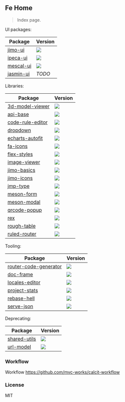 ## Fe Home

> Index page.

UI packages:

| Package                                            | Version                                                                     |
| -------------------------------------------------- | --------------------------------------------------------------------------- |
| [jimo-ui](https://github.com/jimengio/jimo-ui)     | ![](https://img.shields.io/npm/v/@jimengio/jimo-ui.svg?style=flat-square)   |
| [ipeca-ui](https://github.com/jimengio/ipeca-ui)   | ![](https://img.shields.io/npm/v/@jimengio/ipeca-ui.svg?style=flat-square)  |
| [mescal-ui](https://github.com/jimengio/mescal-ui) | ![](https://img.shields.io/npm/v/@jimengio/mescal-ui.svg?style=flat-square) |
| [jasmin-ui](https://github.com/jimengio/jasmin-ui) | _TODO_                                                                      |

Libraries:

| Package                                                          | Version                                                                            |
| ---------------------------------------------------------------- | ---------------------------------------------------------------------------------- |
| [3d-model-viewer](https://github.com/jimengio/3d-model-viewer)   | ![](https://img.shields.io/npm/v/@jimengio/3d-model-viewer.svg?style=flat-square)  |
| [api-base](https://github.com/jimengio/api-base)                 | ![](https://img.shields.io/npm/v/@jimengio/api-base.svg?style=flat-square)         |
| [code-rule-editor](https://github.com/jimengio/code-rule-editor) | ![](https://img.shields.io/npm/v/@jimengio/code-rule-editor.svg?style=flat-square) |
| [dropdown](https://github.com/jimengio/dropdown)                 | ![](https://img.shields.io/npm/v/@jimengio/dropdown.svg?style=flat-square)         |
| [echarts-autofit](https://github.com/jimengio/echarts-autofit)   | ![](https://img.shields.io/npm/v/@jimengio/echarts-autofit.svg?style=flat-square)  |
| [fa-icons](https://github.com/jimengio/fa-icons)                 | ![](https://img.shields.io/npm/v/@jimengio/fa-icons.svg?style=flat-square)         |
| [flex-styles](https://github.com/jimengio/flex-styles)           | ![](https://img.shields.io/npm/v/@jimengio/flex-styles.svg?style=flat-square)      |
| [image-viewer](https://github.com/jimengio/image-viewer)         | ![](https://img.shields.io/npm/v/@jimengio/image-viewer.svg?style=flat-square)     |
| [jimo-basics](https://github.com/jimengio/jimo-basics)           | ![](https://img.shields.io/npm/v/@jimengio/jimo-basics.svg?style=flat-square)      |
| [jimo-icons](https://github.com/jimengio/jimo-icons)             | ![](https://img.shields.io/npm/v/@jimengio/jimo-icons.svg?style=flat-square)       |
| [jmp-type](https://github.com/jimengio/jmp-type)                 | ![](https://img.shields.io/npm/v/@jimengio/jmp-type.svg?style=flat-square)         |
| [meson-form](https://github.com/jimengio/meson-form)             | ![](https://img.shields.io/npm/v/@jimengio/meson-form.svg?style=flat-square)       |
| [meson-modal](https://github.com/jimengio/meson-modal)           | ![](https://img.shields.io/npm/v/@jimengio/meson-modal.svg?style=flat-square)      |
| [qrcode-popup](https://github.com/jimengio/qrcode-popup)         | ![](https://img.shields.io/npm/v/@jimengio/qrcode-popup.svg?style=flat-square)     |
| [rex](https://github.com/jimengio/rex)                           | ![](https://img.shields.io/npm/v/@jimengio/rex.svg?style=flat-square)              |
| [rough-table](https://github.com/jimengio/rough-table)           | ![](https://img.shields.io/npm/v/@jimengio/rough-table.svg?style=flat-square)      |
| [ruled-router](https://github.com/jimengio/ruled-router)         | ![](https://img.shields.io/npm/v/@jimengio/ruled-router.svg?style=flat-square)     |

Tooling:

| Package                                                                    | Version                                                                                 |
| -------------------------------------------------------------------------- | --------------------------------------------------------------------------------------- |
| [router-code-generator](https://github.com/jimengio/router-code-generator) | ![](https://img.shields.io/npm/v/@jimengio/router-code-generator.svg?style=flat-square) |
| [doc-frame](https://github.com/jimengio/doc-frame)                         | ![](https://img.shields.io/npm/v/@jimengio/doc-frame.svg?style=flat-square)             |
| [locales-editor](https://github.com/jimengio/locales-editor)               | ![](https://img.shields.io/npm/v/@jimengio/locales-editor.svg?style=flat-square)        |
| [project-stats](https://github.com/jimengio/project-stats)                 | ![](https://img.shields.io/npm/v/@jimengio/project-stats.svg?style=flat-square)         |
| [rebase-hell](https://github.com/jimengio/rebase-hell)                     | ![](https://img.shields.io/npm/v/@jimengio/rebase-hell.svg?style=flat-square)           |
| [serve-json](https://github.com/jimengio/serve-json)                       | ![](https://img.shields.io/npm/v/@jimengio/serve-json.svg?style=flat-square)            |

Deprecating:

| Package                                                  | Version                                                                        |
| -------------------------------------------------------- | ------------------------------------------------------------------------------ |
| [shared-utils](https://github.com/jimengio/shared-utils) | ![](https://img.shields.io/npm/v/@jimengio/shared-utils.svg?style=flat-square) |
| [url-model](https://github.com/jimengio/url-model)       | ![](https://img.shields.io/npm/v/@jimengio/url-model.svg?style=flat-square)    |

### Workflow

Workflow https://github.com/mvc-works/calcit-workflow

### License

MIT
